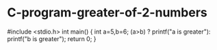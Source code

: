 # C-program-greater-of-2-numbers
#include &lt;stdio.h>  int main() { int a=5,b=6; (a>b) ? printf("a is greater"): printf("b is greater"); return 0; }
